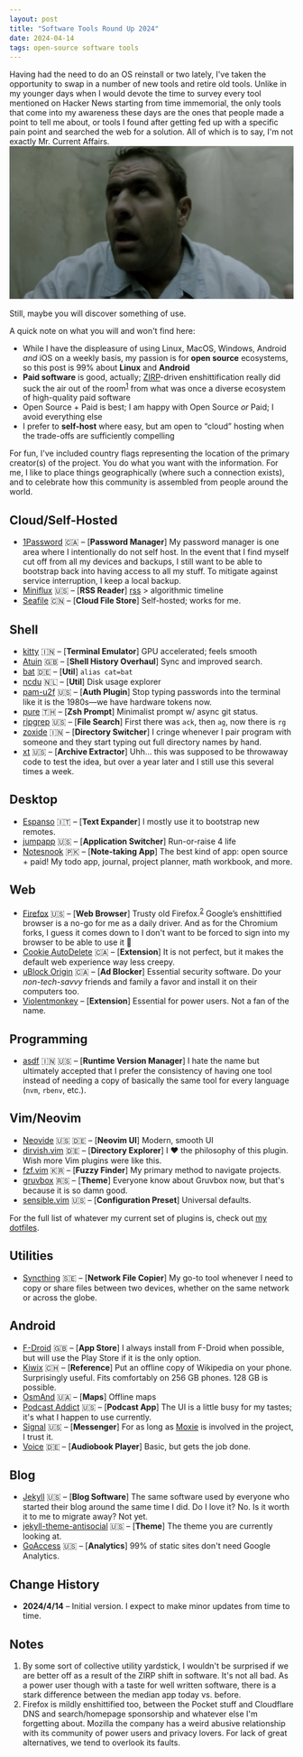 ```yaml
---
layout: post
title: "Software Tools Round Up 2024"
date: 2024-04-14
tags: open-source software tools
---
```


Having had the need to do an OS reinstall or two lately, I've taken the opportunity to swap in a number of new tools and retire old tools. Unlike in my younger days when I would devote the time to survey every tool mentioned on Hacker News starting from time immemorial, the only tools that come into my awareness these days are the ones that people made a point to tell me about, or tools I found after getting fed up with a specific pain point and searched the web for a solution. All of which is to say, I'm not exactly Mr. Current Affairs.
![mad fish willy](/assets/software-tools-round-up-2024/mad-fish-willy.webp)

Still, maybe you will discover something of use.

<!--more-->

A quick note on what you will and won't find here:

- While I have the displeasure of using Linux, MacOS, Windows, Android *and* iOS on a weekly basis, my passion is for **open source** ecosystems, so this post is 99% about **Linux** and **Android**
- **Paid software** is good, actually; [ZIRP](https://en.wikipedia.org/wiki/Zero_interest-rate_policy)-driven enshittification really did suck the air out of the room<sup><a href="{{ page.url }}#note-1">1</a></sup> from what was once a diverse ecosystem of high-quality paid software
- Open Source + Paid is best; I am happy with Open Source *or* Paid; I avoid everything else
- I prefer to **self-host** where easy, but am open to “cloud” hosting when the trade-offs are sufficiently compelling

For fun, I've included country flags representing the location of the primary creator(s) of the project. You do what you want with the information. For me, I like to place things geographically (where such a connection exists), and to celebrate how this community is assembled from people around the world.

## Cloud/Self-Hosted

- [1Password](https://1password.com/) 🇨🇦 – [**Password Manager**] My password manager is one area where I intentionally do not self host. In the event that I find myself cut off from all my devices and backups, I still want to be able to bootstrap back into having access to all my stuff. To mitigate against service interruption, I keep a local backup.
- [Miniflux](https://miniflux.app/) 🇺🇸 – [**RSS Reader**] [rss](/links) > algorithmic timeline
- [Seafile](https://www.seafile.com/en/home/) 🇨🇳 – [**Cloud File Store**] Self-hosted; works for me.

## Shell

- [kitty](https://sw.kovidgoyal.net/kitty/) 🇮🇳 – [**Terminal Emulator**] GPU accelerated; feels smooth
- [Atuin](https://atuin.sh/) 🇬🇧 – [**Shell History Overhaul**] Sync and improved search.
- [bat](https://github.com/sharkdp/bat) 🇩🇪 – [**Util**] `alias cat=bat`
- [ncdu](https://dev.yorhel.nl/ncdu) 🇳🇱 – [**Util**] Disk usage explorer
- [pam-u2f](https://developers.yubico.com/pam-u2f/) 🇺🇸 – [**Auth Plugin**] Stop typing passwords into the terminal like it is the 1980s—we have hardware tokens now.
- [pure](https://github.com/sindresorhus/pure) 🇹🇭 – [**Zsh Prompt**] Minimalist prompt w/ async git status.
- [ripgrep](https://github.com/BurntSushi/ripgrep) 🇺🇸 – [**File Search**] First there was `ack`, then `ag`, now there is `rg`
- [zoxide](https://github.com/ajeetdsouza/zoxide) 🇮🇳 – [**Directory Switcher**] I cringe whenever I pair program with someone and they start typing out full directory names by hand.
- [xt](/2022/12/20/towards-a-better-archive-extractor-interface.html) 🇺🇸 – [**Archive Extractor**] Uhh… this was supposed to be throwaway code to test the idea, but over a year later and I still use this several times a week.

## Desktop

- [Espanso](https://espanso.org/) 🇮🇹 – [**Text Expander**] I mostly use it to bootstrap new remotes.
- [jumpapp](https://github.com/mkropat/jumpapp/) 🇺🇸 – [**Application Switcher**] Run-or-raise 4 life
- [Notesnook](https://notesnook.com/) 🇵🇰 – [**Note-taking App**] The best kind of app: open source + paid! My todo app, journal, project planner, math workbook, and more.

## Web

- [Firefox](https://www.mozilla.org/en-US/firefox/new/) 🇺🇸 – [**Web Browser**] Trusty old Firefox.<sup><a href="{{ page.url }}#note-2">2</a></sup> Google’s enshittified browser is a no-go for me as a daily driver. And as for the Chromium forks, I guess it comes down to I don't want to be forced to sign into my browser to be able to use it 🤷
- [Cookie AutoDelete](https://addons.mozilla.org/en-US/firefox/addon/cookie-autodelete/) 🇨🇦 – [**Extension**] It is not perfect, but it makes the default web experience way less creepy.
- [uBlock Origin](https://ublockorigin.com/) 🇨🇦 – [**Ad Blocker**] Essential security software. Do your *non-tech-savvy* friends and family a favor and install it on their computers too.
- [Violentmonkey](https://violentmonkey.github.io/) – [**Extension**] Essential for power users. Not a fan of the name.

## Programming

- [asdf](https://asdf-vm.com/) 🇮🇳 🇺🇸 – [**Runtime Version Manager**] I hate the name but ultimately accepted that I prefer the consistency of having one tool instead of needing a copy of basically the same tool for every language (`nvm`, `rbenv`, etc.).

## Vim/Neovim

- [Neovide](https://neovide.dev/) 🇺🇸 🇩🇪 – [**Neovim UI**] Modern, smooth UI
- [dirvish.vim](https://github.com/justinmk/vim-dirvish) 🇩🇪 – [**Directory Explorer**] I ❤️ the philosophy of this plugin. Wish more Vim plugins were like this.
- [fzf.vim](https://github.com/junegunn/fzf.vim) 🇰🇷 – [**Fuzzy Finder**] My primary method to navigate projects.
- [gruvbox](https://github.com/morhetz/gruvbox) 🇷🇸 – [**Theme**] Everyone know about Gruvbox now, but that's because it is so damn good.
- [sensible.vim](https://github.com/tpope/vim-sensible) 🇺🇸 – [**Configuration Preset**] Universal defaults.

For the full list of whatever my current set of plugins is, check out [my dotfiles](https://github.com/mkropat/dotfiles/blob/main/plugins.vim).

## Utilities

- [Syncthing](https://syncthing.net/) 🇸🇪 – [**Network File Copier**] My go-to tool whenever I need to copy or share files between two devices, whether on the same network or across the globe.

## Android

- [F-Droid](https://f-droid.org/en/) 🇬🇧 – [**App Store**] I always install from F-Droid when possible, but will use the Play Store if it is the only option.
- [Kiwix](https://kiwix.org/en/) 🇨🇭 – [**Reference**] Put an offline copy of Wikipedia on your phone. Surprisingly useful. Fits comfortably on 256 GB phones. 128 GB is possible.
- [OsmAnd](https://osmand.net/) 🇺🇦 – [**Maps**] Offline maps
- [Podcast Addict](https://podcastaddict.com/app) 🇺🇸 – [**Podcast App**] The UI is a little busy for my tastes; it's what I happen to use currently.
- [Signal](https://signal.org/) 🇺🇸 – [**Messenger**] For as long as [Moxie](https://moxie.org/) is involved in the project, I trust it.
- [Voice](https://github.com/PaulWoitaschek/Voice) 🇩🇪 – [**Audiobook Player**] Basic, but gets the job done.

## Blog

- [Jekyll](https://jekyllrb.com/) 🇺🇸 – [**Blog Software**] The same software used by everyone who started their blog around the same time I did. Do I love it? No. Is it worth it to me to migrate away? Not yet.
- [jekyll-theme-antisocial](https://github.com/mkropat/jekyll-theme-antisocial) 🇺🇸 – [**Theme**] The theme you are currently looking at.
- [GoAccess](https://goaccess.io/) 🇺🇸 – [**Analytics**] 99% of static sites don't need Google Analytics.

## Change History

- **2024/4/14** – Initial version. I expect to make minor updates from time to time.

## Notes

1. <a name="note-1"></a> By some sort of collective utility yardstick, I wouldn't be surprised if we are better off as a result of the ZIRP shift in software. It's not all bad. As a power user though with a taste for well written software, there is a stark difference between the median app today vs. before.
1. <a name="note-2"></a> Firefox is mildly enshittified too, between the Pocket stuff and Cloudflare DNS and search/homepage sponsorship and whatever else I'm forgetting about. Mozilla the company has a weird abusive relationship with its community of power users and privacy lovers. For lack of great alternatives, we tend to overlook its faults.
